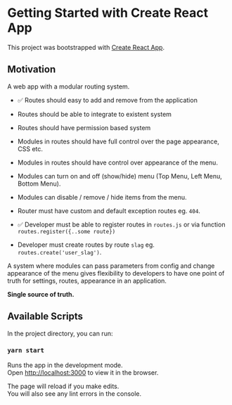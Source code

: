 # Getting Started with Create React App

This project was bootstrapped with [Create React App](https://github.com/facebook/create-react-app).

## Motivation

A web app with a modular routing system.

- ✅ Routes should easy to add and remove from the application
- Routes should be able to integrate to existent system
- Routes should have permission based system
- Modules in routes should have full control over the page appearance, CSS etc.
- Modules in routes should have control over appearance of the menu.
- Modules can turn on and off (show/hide) menu (Top Menu, Left Menu, Bottom Menu).
- Modules can disable / remove / hide items from the menu.
- Router must have custom and default exception routes eg. `404`.


- ✅ Developer must be able to register routes in `routes.js` or via function `routes.register({..some route})`


- Developer must create routes by route `slag` eg. `routes.create('user_slag')`.



A system where modules can pass parameters from config and change appearance of the menu
gives flexibility to developers to have one point of truth for settings, routes, appearance in an application.

**Single source of truth.**

## Available Scripts

In the project directory, you can run:

### `yarn start`

Runs the app in the development mode.\
Open [http://localhost:3000](http://localhost:3000) to view it in the browser.

The page will reload if you make edits.\
You will also see any lint errors in the console.
